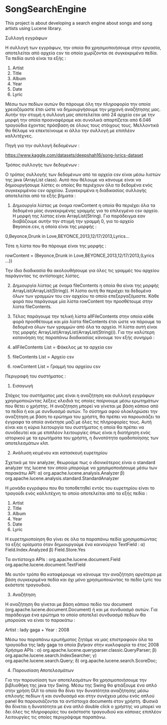 # SongSearchEngine
This project is about developing a search engine about songs and song artists using Lucene library.

Συλλογή εγγράφων

Η συλλογή των εγγράφων, την οποία θα χρησιμοποιήσουμε στην εργασία, αποτελείται από αρχεία csv τα οποία χωρίζονται σε συγκεκριμένα πεδία.
Τα πεδία αυτά είναι τα εξής :

1) Artist 
2) Title
3) Album
4) Year
5) Date
6) Lyric

Μέσω των πεδίων αυτών θα πάρουμε όλη την πληροφορία την οποία χρειαζόμαστε έτσι ώστε να δημιουργήσουμε την μηχανή αναζήτησης μας. 
Αυτήν την στιγμή η συλλογή μας αποτελείται από 24 αρχεία csv με την μορφή την οποία προαναφέραμε και συνολικά απαρτίζεται από 6.046 τραγούδια 
έχοντας πρόσβαση σε όλους τους στόιχους τους. Μελλοντικά θα θέλαμε να επεκτείνουμε κι άλλο την συλλογή με επιπλέον καλλιτέχνες.

Πηγή για την συλλογή δεδομένων :

<https://www.kaggle.com/datasets/deepshah16/song-lyrics-dataset>

Τρόπος συλλογής των δεδομένων :

Ο τρόπος συλλογής των δεδομένων από τα αρχεία csv είναι μέσω λιστών της java (ArrayList class). 
Αυτό που θέλουμε να κάνουμε είναι να δημιουργήσουμε λίστες οι οποίες θα περιέχουν όλα τα δεδομένα ενός συγκεκριμένου csv αρχείου.
Συγκεκριμένα η διαδικασίας συλλογής αποτελείται από τα εξής βήματα :

1) Δημιουργία λίστας με όνομα rowContent η οποία θα περιέχει όλα τα δεδομένα μίας συγκεκριμένης γραμμής για το επιλεγμένο csv αρχείο. 
Η μορφή της λίστας είναι ArrayList(String). 
Για παράδειγμα εαν διαβάζουμε αυτήν την στιγμή την γραμμή 0, για το αρχείο Beyonce.csv, η οποία είναι της μορφής :

0,Beyonce,Drunk in Love,BEYONCE,2013,12/17/2013,Lyrics…

Τότε η λίστα που θα πάρουμε είναι της μορφής :

rowContent = (Beyonce,Drunk in Love,BEYONCE,2013,12/17/2013,(Lyrics ...))

Την ίδια διαδικασία θα ακολουθήσουμε για όλες τις γραμμές του αρχείου παράγοντας τις αντίστοιχες λίστες.

2) Δημιουργία λίστας με όνομα fileContents η οποία θα είναι της μορφής ArrayList(ArrayList(String)). 
Η λίστα αυτή θα περιέχει τα δεδομένα όλων των γραμμών του csv αρχείου το οποίο επεξεργαζόμαστε.
Κάθε φορά που παράγουμε μία λίστα rowContent την προσθέτουμε στην λίστα fileContents.

3) Tέλος παράγουμε την τελική λίστα allFileContents στην οποία κάθε φορά προσθέτουμε και μία λίστα fileContents έτσι ώστε να πάρουμε τα δεδομένα 
όλων των γραμμών από όλα τα αρχεία. Η λίστα αυτή είναι της μορφής ArrayList(ArrayList(ArrayList(String))). 
Για την καλύτερη κατανόηση της παραπάνω διαδικασίας κάνουμε τον εξής συνηρμό :

1) allFileContents List = Φάκελος με τα αρχεία csv
2) fileContents  List = Αρχείο csv
3) rowContent List = Γραμμή του αρχείου csv

Περιγραφή του συστήματος :

1) Εισαγωγή

Στόχος του συστήματος μας είναι η αναζήτηση και συλλογή εγγράφων χρησιμοποιώντας λέξεις κλειδιά τις οποίες παίρνουμε μέσω ερωτημάτων που θέτει ο χρήστης.
Η αναζήτηση μπορεί να γίνεται με βάση κάποιο από τα πεδία ή και με συνδυασμό αυτών. Το σύστημα αφού ολοκληρώσει την αναζήτηση με βάση το ερώτημα του χρήστη,
θα πρέπει να παρουσιάζει τα έγγραφα τα οποία ανέκτησε μαζί με όλες τις πληροφορίες τους.
Αυτή είναι και η κύρια λειτουργία του συστήματος η οποία θα πρέπει να συνόδευτεί και με επιπλέον λειτουργίες 
όπως είναι η διατήρηση ενός ιστορικού με τα ερωτήματα του χρήστη, η δυνατότητα ομαδοποίησης των αποτελεσμάτων κλπ.

2) Ανάλυση κειμένου και κατασκευή ευρετηρίου

Σχετικά με τον analyzer, θεωρούμε πως ο ιδανικότερος είναι o standard analyzer της lucene τον οποίο μπορούμε να χρησιμοποιήσουμε μέσω των παρακάτω API:
α) org.apache.lucene.analysis.Analyzer
β) org.apache.lucene.analysis.standard.StandardAnalyzer
  
Η μονάδα εγγράφου που θα τοποθετηθεί εντός του ευρετηρίου είναι το τραγούδι ενός καλλιτέχνη το οποίο αποτελείται από τα εξής πεδία :
1) Artist 
2) Title
3) Album
4) Year
5) Date
6) Lyric

Η ευρετηριοποίηση θα γίνει σε όλα τα παραπάνω πεδία χρησιμοπιώντας τα εξής ορίσματα όταν δημιουργούμε ένα καινούργιο TextField :
α) Field.Index.Analyzed
β) Field.Store.Yes
  
Τα αντίστοιχα ΑPIs :
org.apache.lucene.document.Field
org.apache.lucene.document.TextField
  
Με αυτόν τρόπο θα καταφέρουμε να κάνουμε την αναζήτηση αργότερα με βάση συγκεκριμένα πεδία και όχι μόνο χρησιμοποιώντας το πεδίο Lyric του εκάστοτε τραγουδιού.
  
3) Αναζήτηση
  
Η αναζήτηση θα γίνεται με βάση κάποιο πεδίο του document (org.apache.lucene.document.Document) ή και με συνδυασμό αυτών.
Για παράδειγμα ένα ερώτημα το οποίο αποτελεί συνδυασμό πεδίων θα μπορούσε να είναι το παρακάτω :

Artist : lady gaga + Year : 2008 

Μέσω του παραπάνω ερωτήματος ζητάμε να μας επιστραφούν όλα τα τραγούδια της lady gaga τα οποία βγήκαν στην κυκλοφορία το έτος 2008
Χρήσιμα APIs :
α) org.apache.lucene.queryparser.classic.QueryParser;
β) org.apache.lucene.search.IndexSearcher;
γ) org.apache.lucene.search.Query;
δ) org.apache.lucene.search.ScoreDoc;
  
4) Παρουσίαση Αποτελεσμάτων
 
Για την παρουσίαση των αποτελεσμάτων θα χρησιμοποιήσουμε την βιβλιοθήκη της java την Swing. Μέσω της Swing θα φτιάξουμε ένα απλό στην χρήση GUI
το οποίο θα δίνει την δυνατότητα αναζήτησης μέσω επιλογής πεδίων ή και συνδυασμό και στην συνέχεια μέσω ενός απλού panel θα παρουσιάζονται τα αντίστοιχα 
documents στον χρήστη. Φυσικά θα δίνεται η δυνατότητα με ένα απλό double click ο χρήστης να μπορεί να δει όλες τις πληροφορίες του εκάστοστε τραγουδιού
και κάποιες επιπλέον λειτουργίες τις οποίες περιγράψαμε παραπάνω.
